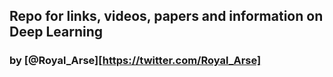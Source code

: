 ## Repo for links, videos, papers and information on Deep Learning

### by [@Royal_Arse][https://twitter.com/Royal_Arse]
